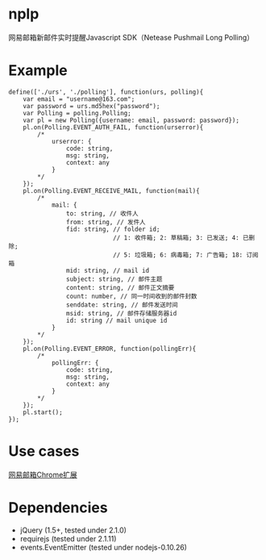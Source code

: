 nplp
====

网易邮箱新邮件实时提醒Javascript SDK（Netease Pushmail Long Polling）


# Example

    define(['./urs', './polling'], function(urs, polling){
        var email = "username@163.com";
        var password = urs.md5hex("password");
        var Polling = polling.Polling;
        var pl = new Polling({username: email, password: password});
        pl.on(Polling.EVENT_AUTH_FAIL, function(urserror){
            /*
                urserror: {
                    code: string,
                    msg: string,
                    context: any
                }
            */
        });
        pl.on(Polling.EVENT_RECEIVE_MAIL, function(mail){
            /*
                mail: {
                    to: string, // 收件人
                    from: string, // 发件人
                    fid: string, // folder id; 
                                 // 1: 收件箱; 2: 草稿箱; 3: 已发送; 4: 已删除; 
                                 // 5: 垃圾箱; 6: 病毒箱; 7: 广告箱; 18: 订阅箱
                    mid: string, // mail id
                    subject: string, // 邮件主题
                    content: string, // 邮件正文摘要
                    count: number, // 同一时间收到的邮件封数
                    senddate: string, // 邮件发送时间
                    msid: string, // 邮件存储服务器id
                    id: string // mail unique id
                }
            */
        });
        pl.on(Polling.EVENT_ERROR, function(pollingErr){
            /*
                pollingErr: {
                    code: string,
                    msg: string,
                    context: any
                }
            */
        });
        pl.start();
    });


# Use cases
[网易邮箱Chrome扩展](https://chrome.google.com/webstore/detail/degnllcmhlfjedphgljfbgjcdijpagpp)

# Dependencies

* jQuery (1.5+, tested under 2.1.0)
* requirejs (tested under 2.1.11)
* events.EventEmitter (tested under nodejs-0.10.26)